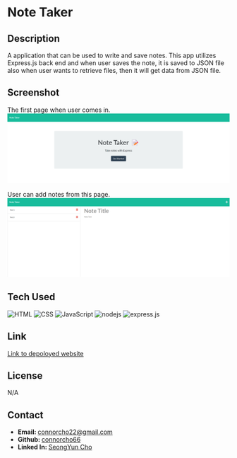 # Note Taker

## Description

A application that can be used to write and save notes. This app utilizes Express.js back end and when user saves the note, it is saved to JSON file also when user wants to retrieve files, then it will get data from JSON file. 

## Screenshot

The first page when user comes in.
![web-screenshot](./asset/localhost_3001_.png)

User can add notes from this page.
![web-screenshot](./asset/localhost_3001_notes.png)

## Tech Used

<img src="https://cdn.pixabay.com/photo/2017/08/05/11/16/logo-2582748_1280.png" alt="HTML" style="width:100px;"/>
<img src="https://cdn.pixabay.com/photo/2017/08/05/11/16/logo-2582747_1280.png" alt="CSS" style="width:100px;"/>
<img src="https://www.citypng.com/public/uploads/preview/js-javascript-round-logo-icon-png-11662226392lsrrajcm0y.png" alt="JavaScript" style= "width:100px;"/>
<img src="https://images.g2crowd.com/uploads/product/image/large_detail/large_detail_f0b606abb6d19089febc9faeeba5bc05/nodejs-development-services.png" alt="nodejs" style="width:100px"/>
<img src="https://skillshack.blob.core.windows.net/uploads/express.webp" alt="express.js" style="width:100px">


## Link
<a href="https://connorcho66.github.io/work-day-scheduler/">Link to depoloyed website</a>

## License

N/A

## Contact

<ul>
    <li><b>Email: </b> <a href="connorcho22@gmail.com">connorcho22@gmail.com</a></li>
    <li><b>Github: </b> <a href="https://github.com/connorcho66">connorcho66</a></li>
    <li><b>Linked In: </b> <a href="www.linkedin.com/in/seongyun-cho-89a8a61a0">SeongYun Cho</a></li>
</ul>